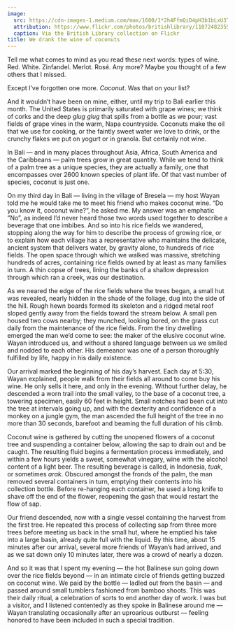 ```yaml
---
image:
  src: https://cdn-images-1.medium.com/max/1600/1*2h4FfmQiD4pH3b1bLxU3TA.png
  attribution: https://www.flickr.com/photos/britishlibrary/11072482355
  caption: Via the British Library collection on Flickr
title: We drank the wine of coconuts
---
```


Tell me what comes to mind as you read these next words: types of wine. Red.
White. Zinfandel. Merlot. Rosé. Any more? Maybe you thought of a few others that
I missed.

Except I’ve forgotten one more. *Coconut*. Was that on your list?

And it wouldn’t have been on mine, either, until my trip to Bali earlier this
month. The United States is primarily saturated with grape wines; we think of
corks and the deep *glug glug* that spills from a bottle as we pour; vast fields
of grape vines in the warm, Napa countryside. Coconuts make the oil that we use
for cooking, or the faintly sweet water we love to drink, or the crunchy flakes
we put on yogurt or in granola. But certainly not wine.

In Bali — and in many places throughout Asia, Africa, South America and the
Caribbeans — palm trees grow in great quantity. While we tend to think of a palm
tree as a unique species, they are actually a family, one that encompasses over
2600 known species of plant life. Of that vast number of species, coconut is
just one.

On my third day in Bali — living in the village of Bresela — my host Wayan told
me he would take me to meet his friend who makes coconut wine. “Do you know it,
coconut wine?”, he asked me. My answer was an emphatic ”No”, as indeed I’d never
heard those two words used together to describe a beverage that one imbibes. And
so into his rice fields we wandered, stopping along the way for him to describe
the process of growing rice, or to explain how each village has a representative
who maintains the delicate, ancient system that delivers water, by gravity
alone, to hundreds of rice fields. The open space through which we walked was
massive, stretching hundreds of acres, containing rice fields owned by at least
as many families in turn. A thin copse of trees, lining the banks of a shallow
depression through which ran a creek, was our destination.

As we neared the edge of the rice fields where the trees began, a small hut was
revealed, nearly hidden in the shade of the foliage, dug into the side of the
hill. Rough hewn boards formed its skeleton and a ridged metal roof sloped
gently away from the fields toward the stream below. A small pen housed two cows
nearby; they munched, looking bored, on the grass cut daily from the maintenance
of the rice fields. From the tiny dwelling emerged the man we’d come to see: the
maker of the elusive coconut wine. Wayan introduced us, and without a shared
language between us we smiled and nodded to each other. His demeanor was one of
a person thoroughly fulfilled by life, happy in his daily existence.

Our arrival marked the beginning of his day’s harvest. Each day at 5:30, Wayan
explained, people walk from their fields all around to come buy his wine. He
only sells it here, and only in the evening. Without further delay, he descended
a worn trail into the small valley, to the base of a coconut tree, a towering
specimen, easily 60 feet in height. Small notches had been cut into the tree at
intervals going up, and with the dexterity and confidence of a monkey on a
jungle gym, the man ascended the full height of the tree in no more than 30
seconds, barefoot and beaming the full duration of his climb.

Coconut wine is gathered by cutting the unopened flowers of a coconut tree and
suspending a container below, allowing the sap to drain out and be caught. The
resulting fluid begins a fermentation process immediately, and within a few
hours yields a sweet, somewhat vinegary, wine with the alcohol content of a
light beer. The resulting beverage is called, in Indonesia, *tuak*, or sometimes
*arak*. Obscured amongst the fronds of the palm, the man removed several
containers in turn, emptying their contents into his collection bottle. Before
re-hanging each container, he used a long knife to shave off the end of the
flower, reopening the gash that would restart the flow of sap.

Our friend descended, now with a single vessel containing the harvest from the
first tree. He repeated this process of collecting sap from three more trees
before meeting us back in the small hut, where he emptied his take into a large
basin, already quite full with the liquid. By this time, about 15 minutes after
our arrival, several more friends of Wayan’s had arrived, and as we sat down
only 10 minutes later, there was a crowd of nearly a dozen.

And so it was that I spent my evening — the hot Balinese sun going down over the
rice fields beyond — in an intimate circle of friends getting buzzed on coconut
wine. We paid by the bottle — ladled out from the basin — and passed around
small tumblers fashioned from bamboo shoots. This was their daily ritual, a
celebration of sorts to end another day of work. I was but a visitor, and I
listened contentedly as they spoke in Balinese around me — Wayan translating
occasionally after an uproarious outburst — feeling honored to have been
included in such a special tradition.